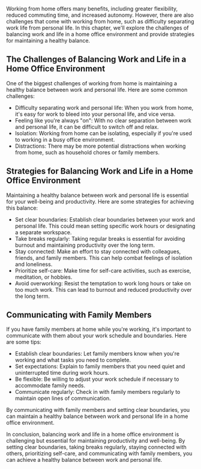 
Working from home offers many benefits, including greater flexibility, reduced commuting time, and increased autonomy. However, there are also challenges that come with working from home, such as difficulty separating work life from personal life. In this chapter, we'll explore the challenges of balancing work and life in a home office environment and provide strategies for maintaining a healthy balance.

The Challenges of Balancing Work and Life in a Home Office Environment
----------------------------------------------------------------------

One of the biggest challenges of working from home is maintaining a healthy balance between work and personal life. Here are some common challenges:

* Difficulty separating work and personal life: When you work from home, it's easy for work to bleed into your personal life, and vice versa.
* Feeling like you're always "on": With no clear separation between work and personal life, it can be difficult to switch off and relax.
* Isolation: Working from home can be isolating, especially if you're used to working in a busy office environment.
* Distractions: There may be more potential distractions when working from home, such as household chores or family members.

Strategies for Balancing Work and Life in a Home Office Environment
-------------------------------------------------------------------

Maintaining a healthy balance between work and personal life is essential for your well-being and productivity. Here are some strategies for achieving this balance:

* Set clear boundaries: Establish clear boundaries between your work and personal life. This could mean setting specific work hours or designating a separate workspace.
* Take breaks regularly: Taking regular breaks is essential for avoiding burnout and maintaining productivity over the long term.
* Stay connected: Make an effort to stay connected with colleagues, friends, and family members. This can help combat feelings of isolation and loneliness.
* Prioritize self-care: Make time for self-care activities, such as exercise, meditation, or hobbies.
* Avoid overworking: Resist the temptation to work long hours or take on too much work. This can lead to burnout and reduced productivity over the long term.

Communicating with Family Members
---------------------------------

If you have family members at home while you're working, it's important to communicate with them about your work schedule and boundaries. Here are some tips:

* Establish clear boundaries: Let family members know when you're working and what tasks you need to complete.
* Set expectations: Explain to family members that you need quiet and uninterrupted time during work hours.
* Be flexible: Be willing to adjust your work schedule if necessary to accommodate family needs.
* Communicate regularly: Check in with family members regularly to maintain open lines of communication.

By communicating with family members and setting clear boundaries, you can maintain a healthy balance between work and personal life in a home office environment.

In conclusion, balancing work and life in a home office environment is challenging but essential for maintaining productivity and well-being. By setting clear boundaries, taking breaks regularly, staying connected with others, prioritizing self-care, and communicating with family members, you can achieve a healthy balance between work and personal life.
